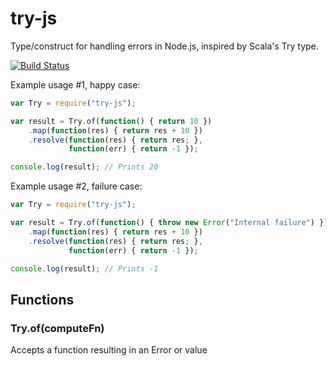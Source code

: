 # try-js
Type/construct for handling errors in Node.js, inspired by Scala's Try type.

[![Build Status](https://travis-ci.org/whirlwin/try-js.svg?branch=master)](https://travis-ci.org/whirlwin/try-js)

Example usage #1, happy case:
```javascript
var Try = require("try-js");

var result = Try.of(function() { return 10 })
    .map(function(res) { return res + 10 })
    .resolve(function(res) { return res; },
             function(err) { return -1 });

console.log(result); // Prints 20
```

Example usage #2, failure case:
```javascript
var Try = require("try-js");

var result = Try.of(function() { throw new Error("Internal failure") })
    .map(function(res) { return res + 10 })
    .resolve(function(res) { return res; },
             function(err) { return -1 });

console.log(result); // Prints -1
```

## Functions

### Try.of(computeFn)
Accepts a function resulting in an Error or value
